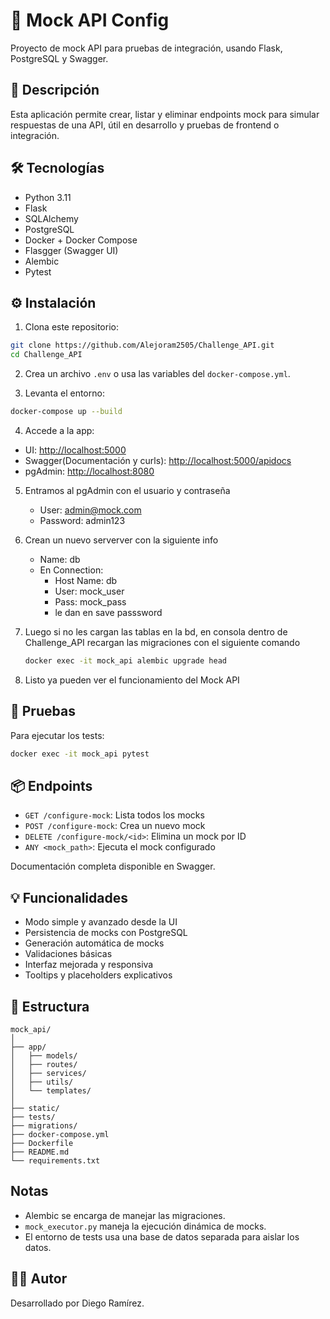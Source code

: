 # 🧪 Mock API Config

Proyecto de mock API para pruebas de integración, usando Flask, PostgreSQL y Swagger.

## 🚀 Descripción

Esta aplicación permite crear, listar y eliminar endpoints mock para simular respuestas de una API, útil en desarrollo y pruebas de frontend o integración.

## 🛠️ Tecnologías

- Python 3.11
- Flask
- SQLAlchemy
- PostgreSQL
- Docker + Docker Compose
- Flasgger (Swagger UI)
- Alembic
- Pytest

## ⚙️ Instalación

1. Clona este repositorio:

```bash
git clone https://github.com/Alejoram2505/Challenge_API.git
cd Challenge_API
```

2. Crea un archivo `.env` o usa las variables del `docker-compose.yml`.

3. Levanta el entorno:

```bash
docker-compose up --build
```

4. Accede a la app:

- UI: [http://localhost:5000](http://localhost:5000)
- Swagger(Documentación y curls): [http://localhost:5000/apidocs](http://localhost:5000/apidocs)
- pgAdmin: [http://localhost:8080](http://localhost:8080)

5. Entramos al pgAdmin con el usuario y contraseña
    - User: admin@mock.com
    - Password: admin123

6. Crean un nuevo serverver con la siguiente info
    - Name: db
    - En Connection:
        - Host Name: db
        - User: mock_user
        - Pass: mock_pass 
        - le dan en save passsword

7. Luego si no les cargan las tablas en la bd, en consola dentro de Challenge_API recargan las migraciones con el siguiente comando
    ```bash
    docker exec -it mock_api alembic upgrade head 
    ```

8. Listo ya pueden ver el funcionamiento del Mock API

## 🧪 Pruebas

Para ejecutar los tests:

```bash
docker exec -it mock_api pytest
```

## 📦 Endpoints

- `GET /configure-mock`: Lista todos los mocks
- `POST /configure-mock`: Crea un nuevo mock
- `DELETE /configure-mock/<id>`: Elimina un mock por ID
- `ANY <mock_path>`: Ejecuta el mock configurado

Documentación completa disponible en Swagger.

## 💡 Funcionalidades

- Modo simple y avanzado desde la UI
- Persistencia de mocks con PostgreSQL
- Generación automática de mocks
- Validaciones básicas
- Interfaz mejorada y responsiva
- Tooltips y placeholders explicativos

## 📂 Estructura

```
mock_api/
│
├── app/
│   ├── models/
│   ├── routes/
│   ├── services/
│   ├── utils/
│   └── templates/
│
├── static/
├── tests/
├── migrations/
├── docker-compose.yml
├── Dockerfile
├── README.md
└── requirements.txt
```

## Notas

- Alembic se encarga de manejar las migraciones.
- `mock_executor.py` maneja la ejecución dinámica de mocks.
- El entorno de tests usa una base de datos separada para aislar los datos.

## 🧑‍💻 Autor

Desarrollado por Diego Ramírez.